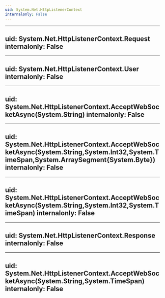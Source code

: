 ```yaml
---
uid: System.Net.HttpListenerContext
internalonly: False
---
```


---
uid: System.Net.HttpListenerContext.Request
internalonly: False
---

---
uid: System.Net.HttpListenerContext.User
internalonly: False
---

---
uid: System.Net.HttpListenerContext.AcceptWebSocketAsync(System.String)
internalonly: False
---

---
uid: System.Net.HttpListenerContext.AcceptWebSocketAsync(System.String,System.Int32,System.TimeSpan,System.ArraySegment{System.Byte})
internalonly: False
---

---
uid: System.Net.HttpListenerContext.AcceptWebSocketAsync(System.String,System.Int32,System.TimeSpan)
internalonly: False
---

---
uid: System.Net.HttpListenerContext.Response
internalonly: False
---

---
uid: System.Net.HttpListenerContext.AcceptWebSocketAsync(System.String,System.TimeSpan)
internalonly: False
---
